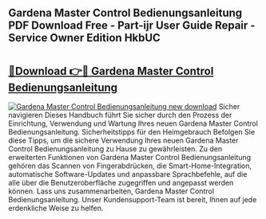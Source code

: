 ## Gardena Master Control Bedienungsanleitung PDF Download Free - Part-ijr User Guide Repair - Service Owner Edition HkbUC

# <h2><a href="http://df25x6.blite.top/?on=Gardena+Master+Control+Bedienungsanleitung">🔗Download 👉🔴 Gardena Master Control Bedienungsanleitung</a></h2>

[![Gardena Master Control Bedienungsanleitung new download](https://i.imgur.com/lujVjoI.png)](http://df25x6.blite.top/?on=Gardena+Master+Control+Bedienungsanleitung)
Sicher navigieren Dieses Handbuch führt Sie sicher durch den Prozess der Einrichtung, Verwendung und Wartung Ihres neuen Gardena Master Control Bedienungsanleitung. Sicherheitstipps für den Heimgebrauch Befolgen Sie diese Tipps, um die sichere Verwendung Ihres neuen Gardena Master Control Bedienungsanleitung zu Hause zu gewährleisten. Zu den erweiterten Funktionen von Gardena Master Control Bedienungsanleitung gehören das Scannen von Fingerabdrücken, die Smart-Home-Integration, automatische Software-Updates und anpassbare Sprachbefehle, auf die alle über die Benutzeroberfläche zugegriffen und angepasst werden können. Lass uns zusammenarbeiten, Gardena Master Control Bedienungsanleitung. Unser Kundensupport-Team ist bereit, Ihnen auf jede erdenkliche Weise zu helfen.
